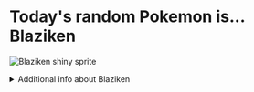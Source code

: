 # Today's random Pokemon is... Blaziken

![Blaziken shiny sprite](https://raw.githubusercontent.com/PokeAPI/sprites/master/sprites/pokemon/shiny/257.png)

<details>
<summary>Additional info about Blaziken</summary>

| srpite type | image |
|------|------|
| back_default | ![Blaziken back_default sprite](https://raw.githubusercontent.com/PokeAPI/sprites/master/sprites/pokemon/back/257.png) |
| back_female | ![Blaziken back_female sprite](https://raw.githubusercontent.com/PokeAPI/sprites/master/sprites/pokemon/back/female/257.png) |
| back_shiny | ![Blaziken back_shiny sprite](https://raw.githubusercontent.com/PokeAPI/sprites/master/sprites/pokemon/back/shiny/257.png) |
| back_shiny_female | ![Blaziken back_shiny_female sprite](https://raw.githubusercontent.com/PokeAPI/sprites/master/sprites/pokemon/back/shiny/female/257.png) |
| front_default | ![Blaziken front_default sprite](https://raw.githubusercontent.com/PokeAPI/sprites/master/sprites/pokemon/257.png) |
| front_female | ![Blaziken front_female sprite](https://raw.githubusercontent.com/PokeAPI/sprites/master/sprites/pokemon/female/257.png) |
| front_shiny_female | ![Blaziken front_shiny_female sprite](https://raw.githubusercontent.com/PokeAPI/sprites/master/sprites/pokemon/shiny/female/257.png) | </details>